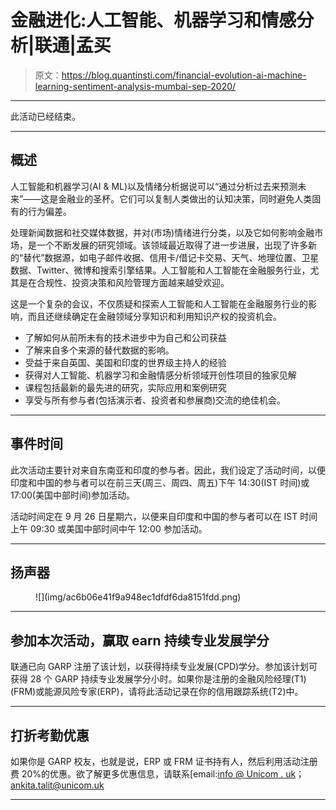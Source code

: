 # 金融进化:人工智能、机器学习和情感分析|联通|孟买

> 原文：<https://blog.quantinsti.com/financial-evolution-ai-machine-learning-sentiment-analysis-mumbai-sep-2020/>

* * *

此活动已经结束。

* * *

## **概述**

人工智能和机器学习(AI & ML)以及情绪分析据说可以“通过分析过去来预测未来”——这是金融业的圣杯。它们可以复制人类做出的认知决策，同时避免人类固有的行为偏差。

处理新闻数据和社交媒体数据，并对(市场)情绪进行分类，以及它如何影响金融市场，是一个不断发展的研究领域。该领域最近取得了进一步进展，出现了许多新的“替代”数据源，如电子邮件收据、信用卡/借记卡交易、天气、地理位置、卫星数据、Twitter、微博和搜索引擎结果。人工智能和人工智能在金融服务行业，尤其是在合规性、投资决策和风险管理方面越来越受欢迎。

这是一个复杂的会议，不仅质疑和探索人工智能和人工智能在金融服务行业的影响，而且还继续确定在金融领域分享知识和利用知识产权的投资机会。

*   了解如何从前所未有的技术进步中为自己和公司获益
*   了解来自多个来源的替代数据的影响。
*   受益于来自英国、美国和印度的世界级主持人的经验
*   获得对人工智能、机器学习和金融情感分析领域开创性项目的独家见解
*   课程包括最新的最先进的研究，实际应用和案例研究
*   享受与所有参与者(包括演示者、投资者和参展商)交流的绝佳机会。

* * *

## **事件时间**

此次活动主要针对来自东南亚和印度的参与者。因此，我们设定了活动时间，以便印度和中国的参与者可以在前三天(周三、周四、周五)下午 14:30(IST 时间)或 17:00(美国中部时间)参加活动。

活动时间定在 9 月 26 日星期六，以便来自印度和中国的参与者可以在 IST 时间上午 09:30 或美国中部时间中午 12:00 参加活动。

* * *

## **扬声器**

<figure class="kg-card kg-image-card kg-width-full">![](img/ac6b06e41f9a948ec1dfdf6da8151fdd.png)</figure>

* * *

## **参加本次活动，赢取 earn 持续专业发展学分**

联通已向 GARP 注册了该计划，以获得持续专业发展(CPD)学分。参加该计划可获得 28 个 GARP 持续专业发展学分小时。如果你是注册的金融风险经理(T1)(FRM)或能源风险专家(ERP)，请将此活动记录在你的信用跟踪系统(T2)中。

* * *

## **打折考勤优惠**

如果你是 GARP 校友，也就是说，ERP 或 FRM 证书持有人，然后利用活动注册费 20%的优惠。欲了解更多优惠信息，请联系[email:[info @ Unicom . uk](mailto:info@unicom.uk)； [ankita.talit@unicom.uk](mailto:ankita.talit@unicom.uk)

* * *